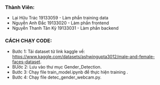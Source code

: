 ### Thành Viên:
+ Lại Hữu Trác 19133059 - Làm phần training data
+ Nguyễn Anh Đắc 19133020 - Làm phần frontend 
+ Nguyễn Thanh Tân Kỷ 19133031 - Làm phần backend
### CÁCH CHẠY CODE:
+ Bước 1: Tải dataset từ link kaggle về: https://www.kaggle.com/datasets/ashwingupta3012/male-and-female-faces-dataset.
+ BƯớc 2: Lưu vào thư mục Gender_Detection.
+ Bước 3: Chạy file train_model.ipynb để thực hiện training .
+ Bước 4: Chạy file detec_gender_webcam.py.
